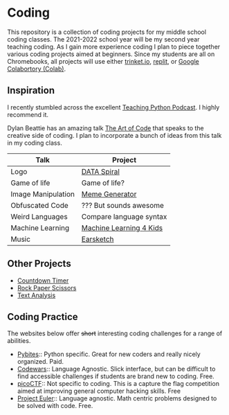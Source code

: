# Coding

This repository is a collection of coding projects for my middle school coding classes. The 2021-2022 school year will be my second year teaching coding. As I gain more experience coding I plan to piece together various coding projects aimed at beginners. Since my students are all on Chromebooks, all projects will use either [trinket.io](https://trinket.io), [replit](https://replit.com/), or [Google Colabortory (Colab)](https://youtu.be/xoo4mTujM1U).

## Inspiration

I recently stumbled across the excellent [Teaching Python Podcast](https://www.teachingpython.fm/). I highly recommend it.

Dylan Beattie has an amazing talk [The Art of Code](https://youtu.be/6avJHaC3C2U) that speaks to the creative side of coding. I plan to incorporate a bunch of ideas from this talk in my coding class.

| Talk               | Project                                                        |
|--------------------|----------------------------------------------------------------|
| Logo               | [DATA Spiral](coding-projects/Data-Spiral.md)                  |
| Game of life       | Game of life?                                                  |
| Image Manipulation | [Meme Generator](coding-projects/meme_generator.md)            |
| Obfuscated Code    | ??? But sounds awesome                                         |
| Weird Languages    | Compare language syntax                                        |
| Machine Learning   | [Machine Learning 4 Kids](coding-projects/machine-learning.md) |
| Music              | [Earsketch](coding-projects/Earscketch.md)                     |

## Other Projects

- [Countdown Timer](coding-projects/countdown-timer.md)
- [Rock Paper Scissors](coding-projects/rock-paper-scissors.md)
- [Text Analysis](coding-projects/text-analysis.md)

## Coding Practice

The websites below offer ~~short~~ interesting coding challenges for a range of abilities.

- [Pybites](https://pybit.es/):: Python specific. Great for new coders and really nicely organized. Paid.
- [Codewars](https://www.codewars.com/):: Language Agnostic. Slick interface, but can be difficult to find accessible challenges if students are brand new to coding. Free.
- [picoCTF](https://picoctf.org/):: Not specific to coding. This is a capture the flag competition aimed at improving general computer hacking skills. Free
- [Project Euler](https://projecteuler.net/):: Language agnostic. Math centric problems designed to be solved with code. Free.

